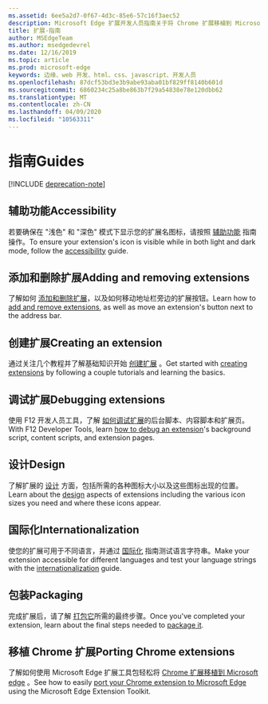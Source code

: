 ```yaml
---
ms.assetid: 6ee5a2d7-0f67-4d3c-85e6-57c16f3aec52
description: Microsoft Edge 扩展开发人员指南关于将 Chrome 扩展移植到 Microsoft Edge 和调试扩展等主题。
title: 扩展-指南
author: MSEdgeTeam
ms.author: msedgedevrel
ms.date: 12/16/2019
ms.topic: article
ms.prod: microsoft-edge
keywords: 边缘、web 开发、html、css、javascript、开发人员
ms.openlocfilehash: 87dcf53bd3e3b9abe93aba01bf829ff8140b601d
ms.sourcegitcommit: 6860234c25a8be863b7f29a54838e78e120dbb62
ms.translationtype: MT
ms.contentlocale: zh-CN
ms.lasthandoff: 04/09/2020
ms.locfileid: "10563311"
---
```

# <span data-ttu-id="8044e-104">指南</span><span class="sxs-lookup"><span data-stu-id="8044e-104">Guides</span></span>  

[!INCLUDE [deprecation-note](includes/deprecation-note.md)]  

## <span data-ttu-id="8044e-105">辅助功能</span><span class="sxs-lookup"><span data-stu-id="8044e-105">Accessibility</span></span>
<span data-ttu-id="8044e-106">若要确保在 "浅色" 和 "深色" 模式下显示您的扩展名图标，请按照 [辅助功能](./guides/accessibility.md) 指南操作。</span><span class="sxs-lookup"><span data-stu-id="8044e-106">To ensure your extension's icon is visible while in both light and dark mode, follow the [accessibility](./guides/accessibility.md) guide.</span></span>

## <span data-ttu-id="8044e-107">添加和删除扩展</span><span class="sxs-lookup"><span data-stu-id="8044e-107">Adding and removing extensions</span></span>
<span data-ttu-id="8044e-108">了解如何 [添加和删除扩展](./guides/adding-and-removing-extensions.md)，以及如何移动地址栏旁边的扩展按钮。</span><span class="sxs-lookup"><span data-stu-id="8044e-108">Learn how to [add and remove extensions](./guides/adding-and-removing-extensions.md), as well as move an extension's button next to the address bar.</span></span>

## <span data-ttu-id="8044e-109">创建扩展</span><span class="sxs-lookup"><span data-stu-id="8044e-109">Creating an extension</span></span>
<span data-ttu-id="8044e-110">通过关注几个教程并了解基础知识开始 [创建扩展](./guides/creating-an-extension.md) 。</span><span class="sxs-lookup"><span data-stu-id="8044e-110">Get started with [creating extensions](./guides/creating-an-extension.md) by following a couple tutorials and learning the basics.</span></span>

## <span data-ttu-id="8044e-111">调试扩展</span><span class="sxs-lookup"><span data-stu-id="8044e-111">Debugging extensions</span></span>
<span data-ttu-id="8044e-112">使用 F12 开发人员工具，了解 [如何调试扩展](./guides/debugging-extensions.md)的后台脚本、内容脚本和扩展页。</span><span class="sxs-lookup"><span data-stu-id="8044e-112">With F12 Developer Tools, learn [how to debug an extension](./guides/debugging-extensions.md)'s background script, content scripts, and extension pages.</span></span>

## <span data-ttu-id="8044e-113">设计</span><span class="sxs-lookup"><span data-stu-id="8044e-113">Design</span></span>
<span data-ttu-id="8044e-114">了解扩展的 [设计](./guides/design.md) 方面，包括所需的各种图标大小以及这些图标出现的位置。</span><span class="sxs-lookup"><span data-stu-id="8044e-114">Learn about the [design](./guides/design.md) aspects of extensions including the various icon sizes you need and where these icons appear.</span></span>

## <span data-ttu-id="8044e-115">国际化</span><span class="sxs-lookup"><span data-stu-id="8044e-115">Internationalization</span></span>
<span data-ttu-id="8044e-116">使您的扩展可用于不同语言，并通过 [国际化](./guides/internationalization.md) 指南测试语言字符串。</span><span class="sxs-lookup"><span data-stu-id="8044e-116">Make your extension accessible for different languages and test your language strings with the [internationalization](./guides/internationalization.md) guide.</span></span>

## <span data-ttu-id="8044e-117">包装</span><span class="sxs-lookup"><span data-stu-id="8044e-117">Packaging</span></span>
<span data-ttu-id="8044e-118">完成扩展后，请了解 [打包它](./guides/packaging.md)所需的最终步骤。</span><span class="sxs-lookup"><span data-stu-id="8044e-118">Once you've completed your extension, learn about the final steps needed to [package it](./guides/packaging.md).</span></span>

## <span data-ttu-id="8044e-119">移植 Chrome 扩展</span><span class="sxs-lookup"><span data-stu-id="8044e-119">Porting Chrome extensions</span></span>
<span data-ttu-id="8044e-120">了解如何使用 Microsoft Edge 扩展工具包轻松将 [Chrome 扩展移植到 Microsoft edge](./guides/porting-Chrome-extensions.md) 。</span><span class="sxs-lookup"><span data-stu-id="8044e-120">See how to easily [port your Chrome extension to Microsoft Edge](./guides/porting-Chrome-extensions.md) using the Microsoft Edge Extension Toolkit.</span></span>
